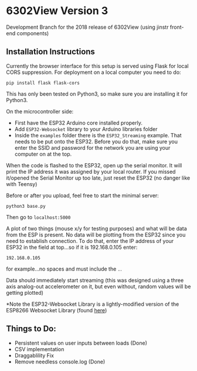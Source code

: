 # 6302View Version 3

Development Branch for the 2018 release of 6302View (using jinstr front-end components)

## Installation Instructions

Currently the browser interface for this setup is served using Flask for local CORS suppression.  For deployment on a local computer you need to do:

```
pip install flask flask-cors
```

This has only been tested on Python3, so make sure you are installing it for Python3.

On the microcontroller side:

* First have the ESP32 Arduino core installed properly.
* Add `ESP32-Websocket` library to your Arduino libraries folder
* Inside the `examples` folder there is the `ESP32_Streaming` example.  That needs to be put onto the ESP32.  Before you do that, make sure you enter the SSID and password for the network you are using your computer on at the top.


When the code is flashed to the ESP32, open up the serial monitor. It will print the IP address it was assigned by your local router.   If you missed it/opened the Serial Monitor up too late, just reset the ESP32 (no danger like with Teensy)

Before or after you upload, feel free to start the minimal server:

```
python3 base.py
```

Then go to `localhost:5000`

A plot of two things (mouse x/y for testing purposes) and what will be data from the ESP is present. No data will be plotting from the ESP32 since you need to establish connection.  To do that, enter the IP address of your ESP32 in the field at top...so if it is 192.168.0.105 enter:

```
192.168.0.105
```

for example...no spaces and must include the `.`.  

Data should immediately start streaming (this was designed using a three axis analog-out accelerometer on it, but even without, random values will be getting plotted)


*Note the ESP32-Websocket Library is a lightly-modified version of the ESP8266 Websocket Library (found <a href="https://github.com/morrissinger/ESP8266-Websocket" target="_blank">here</a>)



## Things to Do:


* Persistent values on user inputs between loads (Done)
* CSV implementation
* Draggablility Fix
* Remove needless console.log (Done)


